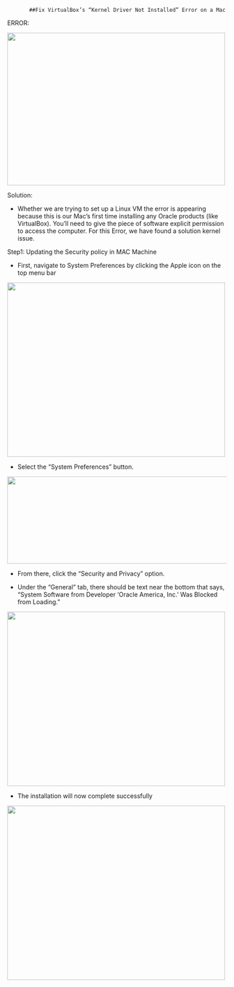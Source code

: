            ##Fix VirtualBox’s “Kernel Driver Not Installed” Error on a Mac


ERROR:
 
<img src="https://i.ibb.co/rp7b41J/image-0.png" width="500" height="350">

Solution:

-	Whether we are trying to set up a Linux VM the error is appearing because this is our Mac’s first time installing any Oracle products (like VirtualBox). You’ll need to give the piece of software explicit permission to access the computer. For this Error, we have found a solution kernel issue.


Step1: Updating the Security policy in MAC Machine

-	First, navigate to System Preferences by clicking the Apple icon on the top menu bar

<img src="https://i.ibb.co/wzw2Hkn/image-1.png" width="500" height="400">

-	Select the “System Preferences” button. 

<img src="https://i.ibb.co/BnByDw6/image-2.png" width="600" height="200">

-	From there, click the “Security and Privacy” option.

-	Under the “General” tab, there should be text near the bottom that says, “System Software from Developer ‘Oracle America, Inc.’ Was Blocked from Loading.”


<img src="https://i.ibb.co/Qj9XmxL/image-3.png" width="500" height="400">

-	The installation will now complete successfully

<img src="https://i.ibb.co/nD2Cdzk/image-4.png" width="500" height="400">

